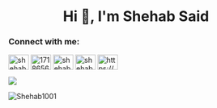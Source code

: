 <h1 align="center">Hi 👋, I'm Shehab Said</h1>

<h3 align="left">Connect with me:</h3>
<p align="left">
<a href="https://linkedin.com/in/shehab-eldin-said-88b185222" target="blank"><img align="center" src="https://raw.githubusercontent.com/rahuldkjain/github-profile-readme-generator/master/src/images/icons/Social/linked-in-alt.svg" alt="shehab-eldin-said-88b185222" height="30" width="40" /></a>
<a href="https://stackoverflow.com/users/17186563" target="blank"><img align="center" src="https://raw.githubusercontent.com/rahuldkjain/github-profile-readme-generator/master/src/images/icons/Social/stack-overflow.svg" alt="17186563" height="30" width="40" /></a>
<a href="https://fb.com/shehabelddin.said.3" target="blank"><img align="center" src="https://raw.githubusercontent.com/rahuldkjain/github-profile-readme-generator/master/src/images/icons/Social/facebook.svg" alt="shehabelddin.said.3" height="30" width="40" /></a>
<a href="https://instagram.com/shehab.afify" target="blank"><img align="center" src="https://raw.githubusercontent.com/rahuldkjain/github-profile-readme-generator/master/src/images/icons/Social/instagram.svg" alt="shehab.afify" height="30" width="40" /></a>
<a href="https://discord.gg/https://discord.gg/P8UqnJqr" target="blank"><img align="center" src="https://raw.githubusercontent.com/rahuldkjain/github-profile-readme-generator/master/src/images/icons/Social/discord.svg" alt="https://discord.gg/P8UqnJqr" height="30" width="40" /></a>
</p>



![](https://github-readme-stats.vercel.app/api/top-langs/?username=Shehab1001&theme=dark&hide_border=false&include_all_commits=false&count_private=false&layout=compact)

<!-- Proudly created with GPRM ( https://gprm.itsvg.in ) -->
<p><img align="top" src="https://github-readme-streak-stats.herokuapp.com/?user=Shehab1001&" alt="Shehab1001" /></p>
